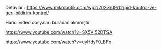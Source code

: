 Detaylar : https://www.mikrobotik.com/wp2/2023/09/12/pid-kontrol-ve-geri-bildirim-kontrol/

Harici video dosyaları buradan alınmıştır. 

https://www.youtube.com/watch?v=SX5V_52DTSA

https://www.youtube.com/watch?v=uyHdyF0_BFo
